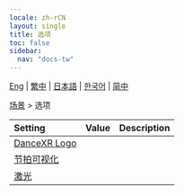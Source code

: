```yaml
---
locale: zh-rCN
layout: single
title: 选项
toc: false
sidebar:
  nav: "docs-tw"
---
```

[Eng](/dancexr/menu/2025.4/stage/scene) | [繁中](/tw/dancexr/menu/2025.4/stage/scene) | [日本語](/jp/dancexr/menu/2025.4/stage/scene) | [한국어](/kr/dancexr/menu/2025.4/stage/scene) | [简中](/zh/dancexr/menu/2025.4/stage/scene)

[场景](../menu#场景) > 选项



| Setting | Value | Description |
| :--- | --- | :--- |
| [DanceXR Logo](dancexr_logo) |
| [节拍可视化](beats_visualizer) |
| [激光](laser) |
